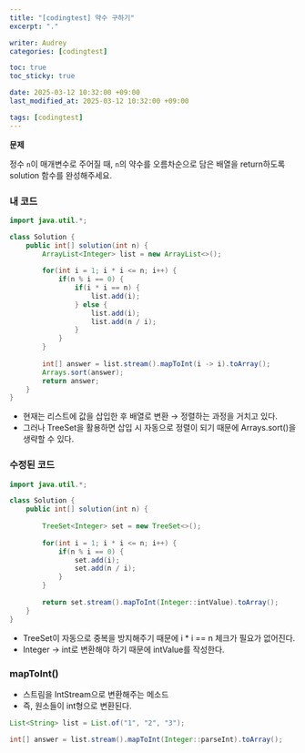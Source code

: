 ```yaml
---
title: "[codingtest] 약수 구하기"
excerpt: "."

writer: Audrey
categories: [codingtest]

toc: true
toc_sticky: true

date: 2025-03-12 10:32:00 +09:00
last_modified_at: 2025-03-12 10:32:00 +09:00

tags: [codingtest]
---
```


**문제**

정수 `n`이 매개변수로 주어질 때, `n`의 약수를 오름차순으로 담은 배열을 return하도록 solution 함수를 완성해주세요.

### 내 코드

```java
import java.util.*;

class Solution {
    public int[] solution(int n) {
        ArrayList<Integer> list = new ArrayList<>();
        
        for(int i = 1; i * i <= n; i++) {
            if(n % i == 0) {
                if(i * i == n) {
                    list.add(i);
                } else {
                    list.add(i);
                    list.add(n / i);
                }
            }
        }
        
        int[] answer = list.stream().mapToInt(i -> i).toArray();
        Arrays.sort(answer);
        return answer;
    }
}
```

- 현재는 리스트에 값을 삽입한 후 배열로 변환 → 정렬하는 과정을 거치고 있다.
- 그러나 TreeSet을 활용하면 삽입 시 자동으로 정렬이 되기 때문에 Arrays.sort()을 생략할 수 있다.

### 수정된 코드

```java
import java.util.*;

class Solution {
    public int[] solution(int n) {
        
        TreeSet<Integer> set = new TreeSet<>();
        
        for(int i = 1; i * i <= n; i++) {
            if(n % i == 0) {
                set.add(i);
                set.add(n / i);
            }
        }
        
        return set.stream().mapToInt(Integer::intValue).toArray();
    }
}
```

- TreeSet이 자동으로 중복을 방지해주기 때문에 i * i == n 체크가 필요가 없어진다.
- Integer → int로 변환해야 하기 때문에 intValue를 작성한다.

### mapToInt()

- 스트림을 IntStream으로 변환해주는 메소드
- 즉, 원소들이 int형으로 변환된다.

```java
List<String> list = List.of("1", "2", "3");

int[] answer = list.stream().mapToInt(Integer::parseInt).toArray();
```